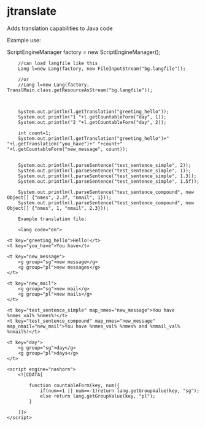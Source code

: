 # jtranslate
Adds translation capabilities to Java code

Example use:

ScriptEngineManager factory = new ScriptEngineManager();
		
		//can load langfile like this
        Lang l=new Lang(factory, new FileInputStream("bg.langfile"));
        
        //or
        //Lang l=new Lang(factory, TranslMain.class.getResourceAsStream("bg.langfile"));
        
        
        
        System.out.println(l.getTranslation("greeting_hello"));
        System.out.println("1 "+l.getCountableForm("day", 1));
        System.out.println("2 "+l.getCountableForm("day", 2));
        
        int count=1;
        System.out.println(l.getTranslation("greeting_hello")+" "+l.getTranslation("you_have")+" "+count+" "+l.getCountableForm("new_message", count));
        
        
        System.out.println(l.parseSentence("test_sentence_simple", 2));
        System.out.println(l.parseSentence("test_sentence_simple", 1));
        System.out.println(l.parseSentence("test_sentence_simple", 1.3));
        System.out.println(l.parseSentence("test_sentence_simple", 1.5f));
        
        System.out.println(l.parseSentence("test_sentence_compound", new Object[] {"nmes", 2.3f, "nmail", 1}));
        System.out.println(l.parseSentence("test_sentence_compound", new Object[] {"nmes", 1, "nmail", 2.3}));
        
        Example translation file:
        
        <lang code="en">
	
	<t key="greeting_hello">Hello!</t>
	<t key="you_have">You have</t>
	
	<t key="new_message">
		<g group="sg">new message</g>
		<g group="pl">new messages</g>
	</t>
	
	<t key="new_mail">
		<g group="sg">new mail</g>
		<g group="pl">new mails</g>
	</t>
	
	<t key="test_sentence_simple" map_nmes="new_message">You have %nmes_val% %nmes%!</t>
	<t key="test_sentence_compound" map_nmes="new_message" map_nmail="new_mail">You have %nmes_val% %nmes% and %nmail_val% %nmail%!</t>
	
	<t key="day">
		<g group="sg">day</g>
		<g group="pl">days</g>
	</t>
	
	<script engine="nashorn">
		<![CDATA[
			
			function countableForm(key, num){
				if(num==1 || num==-1)return lang.getGroupValue(key, "sg");
				else return lang.getGroupValue(key, "pl");
			}
			
		]]>
	</script>
</lang>
